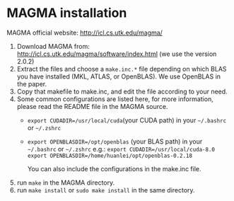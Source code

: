 
MAGMA installation
==
MAGMA official website: http://icl.cs.utk.edu/magma/

1. Download MAGMA from: http://icl.cs.utk.edu/magma/software/index.html (we use the version 2.0.2)
2. Extract the files and choose a `make.inc.*` file depending on which BLAS you have installed (MKL, ATLAS, or OpenBLAS). We use OpenBLAS in the paper.
3. Copy that makefile to make.inc, and edit the file according to your need.
4. Some common configurations are listed here, for more information, please read the README file in the MAGMA source.
	- `export CUDADIR=/usr/local/cuda`(your CUDA path) in your `~/.bashrc` or `~/.zshrc`
    - `export OPENBLASDIR=/opt/openblas` (your BLAS path) in your `~/.bashrc` or `~/.zshrc`
      e.g.:  `export CUDADIR=/usr/local/cuda-8.0`
             `export OPENBLASDIR=/home/huanlei/opt/openblas-0.2.18`

       You can also include the configurations in the make.inc file.
5. run `make` in the MAGMA directory.
6. run `make install`  or `sudo make install` in the same directory.
